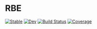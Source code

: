 # RBE

[![Stable](https://img.shields.io/badge/docs-stable-blue.svg)](https://shiyibai5315.github.io/RBE.jl/stable/)
[![Dev](https://img.shields.io/badge/docs-dev-blue.svg)](https://shiyibai5315.github.io/RBE.jl/dev/)
[![Build Status](https://github.com/shiyibai5315/RBE.jl/actions/workflows/CI.yml/badge.svg?branch=main)](https://github.com/shiyibai5315/RBE.jl/actions/workflows/CI.yml?query=branch%3Amain)
[![Coverage](https://codecov.io/gh/shiyibai5315/RBE.jl/branch/main/graph/badge.svg)](https://codecov.io/gh/shiyibai5315/RBE.jl)
